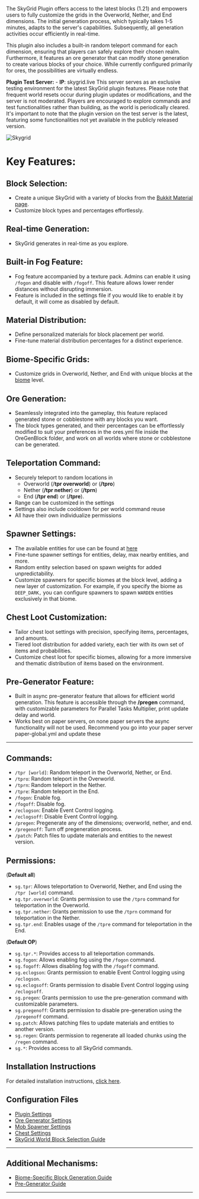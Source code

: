 
The SkyGrid Plugin offers access to the latest blocks (1.21) and empowers users to fully customize the grids in the Overworld, Nether, and End dimensions. The initial generation process, which typically takes 1-5 minutes, adapts to the server's capabilities. Subsequently, all generation activities occur efficiently in real-time.

This plugin also includes a built-in random teleport command for each dimension, ensuring that players can safely explore their chosen realm. Furthermore, it features an ore generator that can modify stone generation to create various blocks of your choice. While currently configured primarily for ores, the possibilities are virtually endless.

**Plugin Test Server:** - **IP**: skygrid.live
This server serves as an exclusive testing environment for the latest SkyGrid plugin features. Please note that frequent world resets occur during plugin updates or modifications, and the server is not moderated. Players are encouraged to explore commands and test functionalities rather than building, as the world is periodically cleared. It's important to note that the plugin version on the test server is the latest, featuring some functionalities not yet available in the publicly released version.

![Skygrid](https://www.toolsnexus.com/mc/sg3.jpg)

 
# **Key Features:**

## **Block Selection:**
   - Create a unique SkyGrid with a variety of blocks from the [Bukkit Material page](https://hub.spigotmc.org/javadocs/bukkit/org/bukkit/material.html).
   - Customize block types and percentages effortlessly.

## **Real-time Generation:**
   - SkyGrid generates in real-time as you explore.

## **Built-in Fog Feature:**
   - Fog feature accompanied by a texture pack. Admins can enable it using `/fogon` and disable with `/fogoff`. This feature allows lower render distances without disrupting immersion.
   - Feature is included in the settings file if you would like to enable it by default, it will come as disabled by default.

## **Material Distribution:**
   - Define personalized materials for block placement per world.
   - Fine-tune material distribution percentages for a distinct experience.

## **Biome-Specific Grids:**
   - Customize grids in Overworld, Nether, and End with unique blocks at the [biome](https://hub.spigotmc.org/javadocs/bukkit/org/bukkit/block/biome.html) level.

## **Ore Generation:**
   - Seamlessly integrated into the gameplay, this feature replaced generated stone or cobblestone with any blocks you want.
   - The block types generated, and their percentages can be effortlessly modified to suit your preferences in the ores.yml file inside the OreGenBlock folder, and work on all worlds where stone or cobblestone can be generated.

## **Teleportation Command:**
   - Securely teleport to random locations in
     - Overworld (/**tpr overworld**) or (**/tpro**)
     - Nether (**/tpr nether**) or (**/tprn**)
     - End (**/tpr end**) or (**/tpre**).
   - Range can be customized in the settings
   - Settings also include cooldown for per world command reuse
   - All have their own individualize permissions

## **Spawner Settings:**
   - The available entities for use can be found at [here](https://hub.spigotmc.org/javadocs/bukkit/org/bukkit/entity/EntityType.html)
   - Fine-tune spawner settings for entities, delay, max nearby entities, and more.
   - Random entity selection based on spawn weights for added unpredictability.
   - Customize spawners for specific biomes at the block level, adding a new layer of customization. For example, if you specify the biome as `DEEP_DARK,` you can configure spawners to spawn `WARDEN` entities exclusively in that biome.

## **Chest Loot Customization:**
   - Tailor chest loot settings with precision, specifying items, percentages, and amounts.
   - Tiered loot distribution for added variety, each tier with its own set of items and probabilities.
   - Customize chest loot for specific biomes, allowing for a more immersive and thematic distribution of items based on the environment.

## **Pre-Generator Feature:**
   - Built in async pre-generator feature that allows for efficient world generation. This feature is accessible through the **/pregen** command, with customizable parameters for Parallel Tasks Multiplier, print update delay and world.
   - Works best on paper servers, on none paper servers the async functionality will not be used. Recommend you go into your paper server paper-global.yml and update these
---

## Commands:

- `/tpr [world]`: Random teleport in the Overworld, Nether, or End.
- `/tpro`: Random teleport in the Overworld.
- `/tprn`: Random teleport in the Nether.
- `/tpre`: Random teleport in the End.
- `/fogon`: Enable fog.
- `/fogoff`: Disable fog.
- `/eclogson`: Enable Event Control logging.
- `/eclogsoff`: Disable Event Control logging.
- `/pregen`: Pregenerate any of the dimensions; overworld, nether, and end.
- `/pregenoff`: Turn off pregeneration process.
- `/patch`: Patch files to update materials and entities to the newest version.

## Permissions:

(**Default all**)
- `sg.tpr`: Allows teleportation to Overworld, Nether, and End using the `/tpr [world]` command.
- `sg.tpr.overworld`: Grants permission to use the `/tpro` command for teleportation in the Overworld.
- `sg.tpr.nether`: Grants permission to use the `/tprn` command for teleportation in the Nether.
- `sg.tpr.end`: Enables usage of the `/tpre` command for teleportation in the End.

(**Default OP**)
- `sg.tpr.*`: Provides access to all teleportation commands.
- `sg.fogon`: Allows enabling fog using the `/fogon` command.
- `sg.fogoff`: Allows disabling fog with the `/fogoff` command.
- `sg.eclogson`: Grants permission to enable Event Control logging using `/eclogson`.
- `sg.eclogsoff`: Grants permission to disable Event Control logging using `/eclogsoff`.
- `sg.pregen`: Grants permission to use the pre-generation command with customizable parameters.
- `sg.pregenoff`: Grants permission to disable pre-generation using the `/pregenoff` command.
- `sg.patch`: Allows patching files to update materials and entities to another version.
- `sg.regen`: Grants permission to regenerate all loaded chunks using the `/regen` command.
- `sg.*`: Provides access to all SkyGrid commands.

## Installation Instructions
For detailed installation instructions, [click here](Settings/Installation.md).

## Configuration Files
- [Plugin Settings](Settings/settings.md)
- [Ore Generator Settings](Settings/ores.md)
- [Mob Spawner Settings](Settings/spawner_settings.md)
- [Chest Settings](Settings/chest_settings.md)
- [SkyGrid World Block Selection Guide](Settings/block_selection.md)
---

## Additional Mechanisms:
- [Biome-Specific Block Generation Guide](Settings/biome_specific.md)
- [Pre-Generator Guide](Settings/Pre-Generator.md)
---
